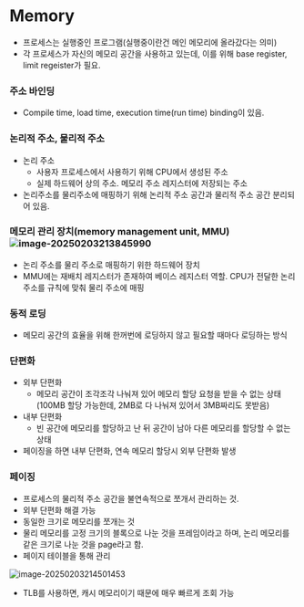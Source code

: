 # Memory

- 프로세스는 실행중인 프로그램(실행중이란건 메인 메모리에 올라갔다는 의미)
- 각 프로세스가 자신의 메모리 공간을 사용하고 있는데, 이를 위해 base register, limit regeister가 필요.



### 주소 바인딩

- Compile time, load time, execution time(run time) binding이 있음.



### 논리적 주소, 물리적 주소

- 논리 주소 
  - 사용자 프로세스에서 사용하기 위해 CPU에서 생성된 주소
  - 실제 하드웨어 상의 주소. 메모리 주소 레지스터에 저장되는 주소
- 논리주소를 물리주소에 매핑하기 위해 논리적 주소 공간과 물리적 주소 공간 분리되어 있음.



### 메모리 관리 장치(memory management unit, MMU)![image-20250203213845990](/Users/kicheolnam/Projects/TIL_2/잡동사니/정리/assets/image-20250203213845990.png)

- 논리 주소를 물리 주소로 매핑하기 위한 하드웨어 장치
- MMU에는 재배치 레지스터가 존재하여 베이스 레지스터 역할. CPU가 전달한 논리 주소를 규칙에 맞춰 물리 주소에 매핑



### 동적 로딩

- 메모리 공간의 효율을 위해 한꺼번에 로딩하지 않고 필요할 때마다 로딩하는 방식



### 단편화

- 외부 단편화
  - 메모리 공간이 조각조각 나눠져 있어 메모리 할당 요청을 받을 수 없는 상태(100MB 할당 가능한데, 2MB로 다 나눠져 있어서 3MB짜리도 못받음)
- 내부 단편화
  - 빈 공간에 메모리를 할당하고 난 뒤 공간이 남아 다른 메모리를 할당할 수 없는 상태
- 페이징을 하면 내부 단편화, 연속 메모리 할당시 외부 단편화 발생



### 페이징

- 프로세스의 물리적 주소 공간을 불연속적으로 쪼개서 관리하는 것.
- 외부 단편화 해결 가능
- 동일한 크기로 메모리를 쪼개는 것
- 물리 메모리를 고정 크기의 블록으로 나눈 것을 프레임이라고 하며, 논리 메모리를 같은 크기로 나눈 것을 page라고 함.
- 페이지 테이블을 통해 관리

![image-20250203214501453](/Users/kicheolnam/Projects/TIL_2/잡동사니/정리/assets/image-20250203214501453.png)

- TLB를 사용하면, 캐시 메모리이기 때문에 매우 빠르게 조회 가능